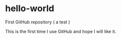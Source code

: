 # hello-world
First GitHub repository ( a test )

This is the first time I use GitHub and hope I will like it.
